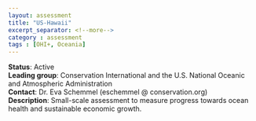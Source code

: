 ```yaml
---
layout: assessment
title: "US-Hawaii" 
excerpt_separator: <!--more-->
category : assessment
tags : [OHI+, Oceania]
---
```


**Status**: Active  
**Leading group**: Conservation International and the U.S. National Oceanic and Atmospheric Administration  
**Contact**: Dr. Eva Schemmel (eschemmel @ conservation.org)  
**Description**: Small-scale assessment to measure progress towards ocean health and sustainable economic growth.  
